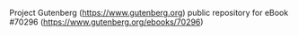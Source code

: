 Project Gutenberg (https://www.gutenberg.org) public repository for
eBook #70296 (https://www.gutenberg.org/ebooks/70296)
